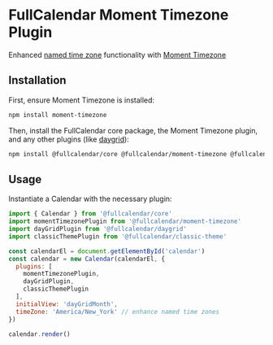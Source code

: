 
# FullCalendar Moment Timezone Plugin

Enhanced [named time zone](https://fullcalendar.io/docs/timeZone#named-time-zones) functionality with [Moment Timezone](https://momentjs.com/timezone/)

## Installation

First, ensure Moment Timezone is installed:

```sh
npm install moment-timezone
```

Then, install the FullCalendar core package, the Moment Timezone plugin, and any other plugins (like [daygrid](https://fullcalendar.io/docs/month-view)):

```sh
npm install @fullcalendar/core @fullcalendar/moment-timezone @fullcalendar/daygrid
```

## Usage

Instantiate a Calendar with the necessary plugin:

```js
import { Calendar } from '@fullcalendar/core'
import momentTimezonePlugin from '@fullcalendar/moment-timezone'
import dayGridPlugin from '@fullcalendar/daygrid'
import classicThemePlugin from '@fullcalendar/classic-theme'

const calendarEl = document.getElementById('calendar')
const calendar = new Calendar(calendarEl, {
  plugins: [
    momentTimezonePlugin,
    dayGridPlugin,
    classicThemePlugin
  ],
  initialView: 'dayGridMonth',
  timeZone: 'America/New_York' // enhance named time zones
})

calendar.render()
```
